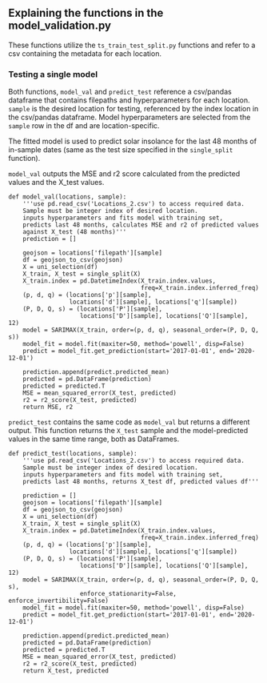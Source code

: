 ## Explaining the functions in the model_validation.py

These functions utilize the ``ts_train_test_split.py`` functions and refer to a csv containing the metadata for each location.

### Testing a single model

Both functions, ``model_val`` and ``predict_test`` reference a csv/pandas dataframe that contains filepaths and hyperparameters for each location. ``sample`` is the desired location for testing, referenced by the index location in the csv/pandas dataframe. Model hyperparameters are selected from the ``sample`` row in the df and are location-specific.

The fitted model is used to predict solar insolance for the last 48 months of in-sample dates (same as the test size specified in the ``single_split`` function). 

``model_val`` outputs the MSE and r2 score calculated from the predicted values and the X_test values.

    def model_val(locations, sample):
        '''use pd.read_csv('Locations_2.csv') to access required data.
        Sample must be integer index of desired location.
        inputs hyperparameters and fits model with training set,
        predicts last 48 months, calculates MSE and r2 of predicted values
        against X_test (48 months)'''
        prediction = []

        geojson = locations['filepath'][sample]
        df = geojson_to_csv(geojson)
        X = uni_selection(df)
        X_train, X_test = single_split(X)
        X_train.index = pd.DatetimeIndex(X_train.index.values,
                                         freq=X_train.index.inferred_freq)
        (p, d, q) = (locations['p'][sample],
                     locations['d'][sample], locations['q'][sample])
        (P, D, Q, s) = (locations['P'][sample],
                        locations['D'][sample], locations['Q'][sample], 12)
        model = SARIMAX(X_train, order=(p, d, q), seasonal_order=(P, D, Q, s))
        model_fit = model.fit(maxiter=50, method='powell', disp=False)
        predict = model_fit.get_prediction(start='2017-01-01', end='2020-12-01')

        prediction.append(predict.predicted_mean)
        predicted = pd.DataFrame(prediction)
        predicted = predicted.T
        MSE = mean_squared_error(X_test, predicted)
        r2 = r2_score(X_test, predicted)
        return MSE, r2

``predict_test`` contains the same code as ``model_val`` but returns a different output. This function returns the ``X_test`` sample and the model-predicted values in the same time range, both as DataFrames.

    def predict_test(locations, sample):
        '''use pd.read_csv('Locations_2.csv') to access required data.
        Sample must be integer index of desired location.
        inputs hyperparameters and fits model with training set,
        predicts last 48 months, returns X_test df, predicted values df'''

        prediction = []
        geojson = locations['filepath'][sample]
        df = geojson_to_csv(geojson)
        X = uni_selection(df)
        X_train, X_test = single_split(X)
        X_train.index = pd.DatetimeIndex(X_train.index.values,
                                         freq=X_train.index.inferred_freq)
        (p, d, q) = (locations['p'][sample],
                     locations['d'][sample], locations['q'][sample])
        (P, D, Q, s) = (locations['P'][sample],
                        locations['D'][sample], locations['Q'][sample], 12)
        model = SARIMAX(X_train, order=(p, d, q), seasonal_order=(P, D, Q, s),
                        enforce_stationarity=False, enforce_invertibility=False)
        model_fit = model.fit(maxiter=50, method='powell', disp=False)
        predict = model_fit.get_prediction(start='2017-01-01', end='2020-12-01')

        prediction.append(predict.predicted_mean)
        predicted = pd.DataFrame(prediction)
        predicted = predicted.T
        MSE = mean_squared_error(X_test, predicted)
        r2 = r2_score(X_test, predicted)
        return X_test, predicted
